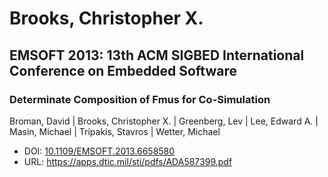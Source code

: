 # Brooks, Christopher X.

## EMSOFT 2013: 13th ACM SIGBED International Conference on Embedded Software

### Determinate Composition of Fmus for Co-Simulation
Broman, David | Brooks, Christopher X. | Greenberg, Lev | Lee, Edward A. | Masin, Michael | Tripakis, Stavros | Wetter, Michael
* DOI: [10.1109/EMSOFT.2013.6658580](https://doi.org/10.1109/EMSOFT.2013.6658580)
* URL: <https://apps.dtic.mil/sti/pdfs/ADA587399.pdf>

